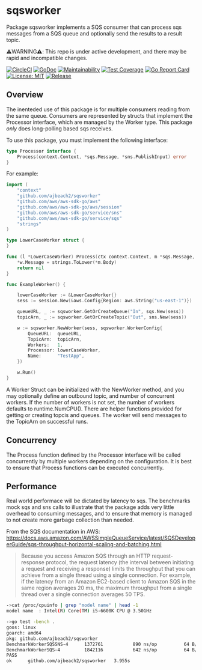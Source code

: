 # sqsworker 
Package sqsworker implements a SQS consumer that can process sqs messages from a SQS queue and optionally send the results to a result topic.

⚠️WARNING⚠️: This repo is under active development, and there may be rapid and incompatible changes.
 

[![CircleCI](https://circleci.com/gh/ajbeach2/sqsworker/tree/master.svg?style=svg)](https://circleci.com/gh/ajbeach2/sqsworker/tree/master)
[![GoDoc](https://godoc.org/github.com/ajbeach2/sqsworker?status.svg)](https://godoc.org/github.com/ajbeach2/sqsworker)
[![Maintainability](https://api.codeclimate.com/v1/badges/a1b4d81620ea0c71f47c/maintainability)](https://codeclimate.com/github/ajbeach2/sqsworker/maintainability)
[![Test Coverage](https://api.codeclimate.com/v1/badges/a1b4d81620ea0c71f47c/test_coverage)](https://codeclimate.com/github/ajbeach2/sqsworker/test_coverage)
[![Go Report Card](https://goreportcard.com/badge/github.com/ajbeach2/sqsworker)](https://goreportcard.com/report/github.com/ajbeach2/sqsworker)
[![License: MIT](https://img.shields.io/badge/License-MIT-yellow.svg)](https://github.com/ajbeach2/sqsworker/blob/master/LICENSE)
[![Release](https://img.shields.io/github/release/ajbeach2/sqsworker.svg)](https://github.com/ajbeach2/sqsworker/releases)

## Overview

The inenteded use of this package is for multiple consumers reading from the same queue. Consumers are represented by structs that implement the Processor interface, which are managed by the Worker type. This package *only* does long-polling based sqs receives.

To use this package, you must implement the following interface:
```go
type Processor interface {
	Process(context.Context, *sqs.Message, *sns.PublishInput) error
}
```
For example:
```go
import (
	"context"
	"github.com/ajbeach2/sqsworker"
	"github.com/aws/aws-sdk-go/aws"
	"github.com/aws/aws-sdk-go/aws/session"
	"github.com/aws/aws-sdk-go/service/sns"
	"github.com/aws/aws-sdk-go/service/sqs"
	"strings"
)

type LowerCaseWorker struct {
}

func (l *LowerCaseWorker) Process(ctx context.Context, m *sqs.Message, w *sns.PublishInput) error {
	*w.Message = strings.ToLower(*m.Body)
	return nil
}

func ExampleWorker() {

	lowerCaseWorker := &LowerCaseWorker{}
	sess := session.New(&aws.Config{Region: aws.String("us-east-1")})

	queueURL, _ := sqsworker.GetOrCreateQueue("In", sqs.New(sess))
	topicArn, _ := sqsworker.GetOrCreateTopic("Out", sns.New(sess))

	w := sqsworker.NewWorker(sess, sqsworker.WorkerConfig{
		QueueURL:  queueURL,
		TopicArn:  topicArn,
		Workers:   1,
		Processor: lowerCaseWorker,
		Name:      "TestApp",
	})

	w.Run()
}
```

A Worker Struct can be initialized with the NewWorker method, and you may optionally
define an outbound topic, and number of concurrent workers. If the number of workers
is not set, the number of workers defaults to runtime.NumCPU().  There are helper functions
provided for getting or creating topcis and queues.
The worker will send messages to the TopicArn on successful runs.

## Concurrency

The Process function defined by the Processor interface will be called concurrently by multiple workers depending on the configuration. It is best to ensure that Process functions can be executed concurrently.

## Performance

Real world performace will be dictated by latency to sqs. The benchmarks mock sqs and sns calls to illustrate that
the package adds very little overhead to consuming messages, and to ensure that memory is managed to not
create more garbage collection than needed.

From the SQS documentation in AWS:
https://docs.aws.amazon.com/AWSSimpleQueueService/latest/SQSDeveloperGuide/sqs-throughput-horizontal-scaling-and-batching.html

> Because you access Amazon SQS through an HTTP request-response protocol, the request latency (the interval between initiating a request and receiving a response) limits the throughput that you can achieve from a single thread using a single connection. For example, if the latency from an Amazon EC2-based client to Amazon SQS in the same region averages 20 ms, the maximum throughput from a single thread over a single connection averages 50 TPS.

```bash
->cat /proc/cpuinfo | grep "model name" | head -1
model name	: Intel(R) Core(TM) i5-6600K CPU @ 3.50GHz

->go test -bench .
goos: linux
goarch: amd64
pkg: github.com/ajbeach2/sqsworker
BenchmarkWorkerSQSSNS-4   	 1372761	       890 ns/op	      64 B/op	       1 allocs/op
BenchmarkWorkerSQS-4      	 1842116	       642 ns/op	      64 B/op	       1 allocs/op
PASS
ok  	github.com/ajbeach2/sqsworker	3.955s

```
